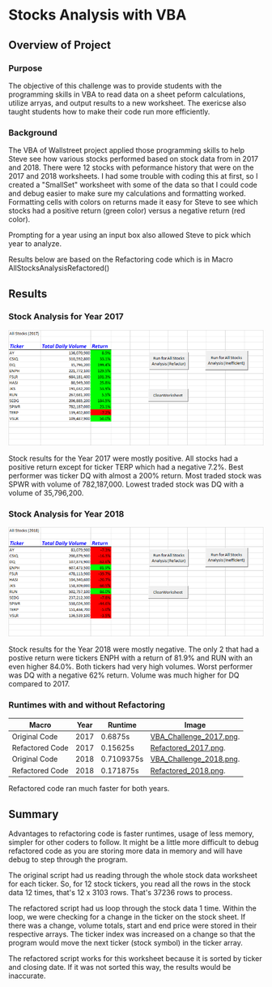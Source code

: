 # Stocks Analysis with VBA

## Overview of Project

### Purpose
The objective of this challenge was to provide students with the programming skills in VBA to read data on a sheet 
peform calculations, utilize arryas, and output results to a new worksheet.   The exericse also taught students how
to make their code run more efficiently.

### Background

The VBA of Wallstreet project applied those programming skills to help Steve see how various stocks performed 
based on stock data from in 2017 and 2018.  There were 12 stocks with peformance history that were on the 2017 and 2018 
worksheets.  I had some trouble with coding this at first, so I created a "SmallSet" worksheet with some of the data 
so that I could code and debug easier to make sure my calculations and formatting worked.  Formatting cells with colors
on returns made it easy for Steve to see which stocks had a positive return (green color) versus a negative 
return (red color).

Prompting for a year using an input box also allowed Steve to pick which year to analyze.

Results below are based on the Refactoring code which is in Macro AllStocksAnalysisRefactored() 

## Results

### Stock Analysis for Year 2017


![Stock Results 2017](https://github.com/gaudiom4git/stocks-analysis/blob/main/resources/Year2017Results.png)

Stock results for the Year 2017 were mostly positive.  All stocks had a positive return except for ticker TERP which 
had a negative 7.2%.  Best performer was ticker DQ with almost a 200% return.  Most traded stock was SPWR with volume
of 782,187,000.   Lowest traded stock was DQ with a volume of 35,796,200.

### Stock Analysis for Year 2018

![Stock Results 2018](https://github.com/gaudiom4git/stocks-analysis/blob/main/resources/Year2018Results.png)

Stock results for the Year 2018 were mostly negative.  The only 2 that had a postive return were tickers ENPH with a 
return of 81.9% and RUN with an even higher 84.0%.  Both tickers had very high volumes. Worst performer was DQ with a 
negative 62% return.  Volume was much higher for DQ compared to 2017.  

### Runtimes with and without Refactoring

Macro	|Year	| Runtime			| Image
-------|------|---------------|---
Original Code| 2017 |0.6875s |[VBA_Challenge_2017.png](https://github.com/gaudiom4git/stocks-analysis/tree/main/resources/VBA_Challenge_2017.png).
Refactored Code | 2017 | 0.15625s |[Refactored_2017.png](https://github.com/gaudiom4git/stocks-analysis/tree/main/resources/Refactored_2017.png).
Original Code | 2018 | 0.7109375s |[VBA_Challenge_2018.png](https://github.com/gaudiom4git/stocks-analysis/tree/main/resources/VBA_Challenge_2018.png).
Refactored Code| 2018 | 0.171875s | [Refactored_2018.png](https://github.com/gaudiom4git/stocks-analysis/tree/main/resources/Refactored_2018.png).

Refactored code ran much faster for both years.

## Summary

Advantages to refactoring code is faster runtimes, usage of less memory, simpler for other coders to follow.  It
might be a little more difficult to debug refactored code as you are storing more data in memory and will have debug to step
through the program.

The original script had us reading through the whole stock data worksheet for each ticker.  So, for 12 stock tickers, you
read all the rows in the stock data 12 times, that's 12 x 3103 rows.  That's 37236 rows to process.

The refactored script had us loop through the stock data 1 time.  Within the loop, we were checking for a change in the ticker on the
stock sheet.  If there was a change, volume totals, start and end price were stored in their respective arrays.  The ticker index was 
increased on a change so that the program would move the next ticker (stock symbol) in the ticker array.   

The refactored script works for this worksheet because it is sorted by ticker and closing date.  If it was not sorted this way, the results
would be inaccurate.



